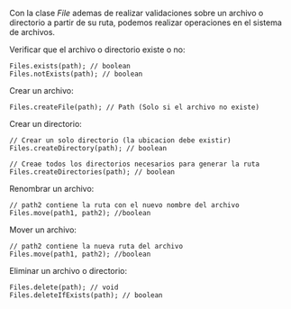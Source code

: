 Con la clase *File* ademas de realizar validaciones sobre un archivo o directorio a partir de su ruta, podemos realizar operaciones en el sistema de archivos.

Verificar que el archivo o directorio existe o no:

```
Files.exists(path); // boolean
Files.notExists(path); // boolean
```

Crear un archivo:

```
Files.createFile(path); // Path (Solo si el archivo no existe)
```

Crear un directorio:

```
// Crear un solo directorio (la ubicacion debe existir)
Files.createDirectory(path); // boolean

// Creae todos los directorios necesarios para generar la ruta
Files.createDirectories(path); // boolean
```

Renombrar un archivo:

```
// path2 contiene la ruta con el nuevo nombre del archivo
Files.move(path1, path2); //boolean
```

Mover un archivo:

```
// path2 contiene la nueva ruta del archivo
Files.move(path1, path2); //boolean
```

Eliminar un archivo o directorio:

```
Files.delete(path); // void
Files.deleteIfExists(path); // boolean
```


